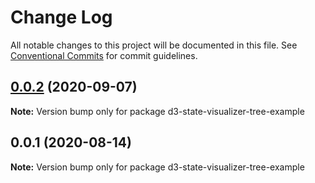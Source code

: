 # Change Log

All notable changes to this project will be documented in this file.
See [Conventional Commits](https://conventionalcommits.org) for commit guidelines.

## [0.0.2](https://github.com/reduxjs/redux-devtools/compare/d3-state-visualizer-tree-example@0.0.1...d3-state-visualizer-tree-example@0.0.2) (2020-09-07)

**Note:** Version bump only for package d3-state-visualizer-tree-example

## 0.0.1 (2020-08-14)

**Note:** Version bump only for package d3-state-visualizer-tree-example
